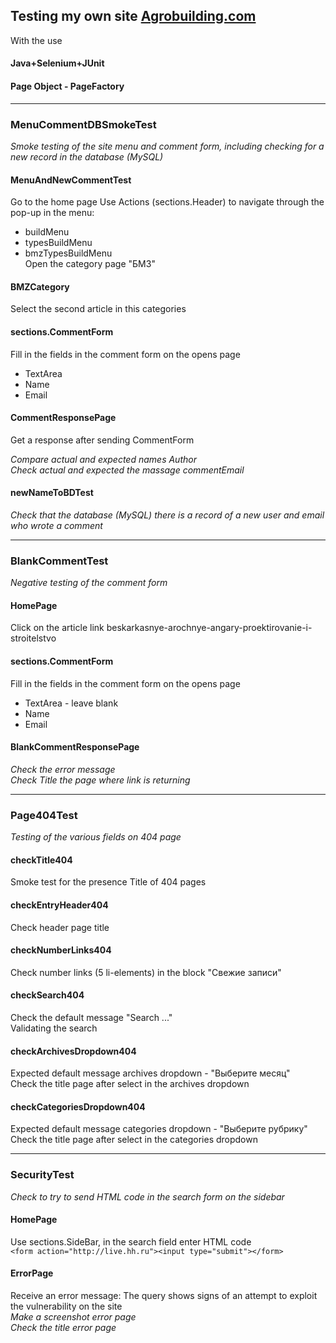 ## Testing my own site [Agrobuilding.com](https://agrobuilding.com/)  

With the use  
#### Java+Selenium+JUnit  
#### Page Object - PageFactory  
  
***  
  
### MenuCommentDBSmokeTest  
*Smoke testing of the site menu and comment form, including checking for a new record in the database (MySQL)*  

#### MenuAndNewCommentTest  
Go to the home page
Use Actions (sections.Header) to navigate through the pop-up in the menu:  
* buildMenu  
* typesBuildMenu  
* bmzTypesBuildMenu  
Open the category page "БМЗ"  
  
#### BMZCategory  
Select the second article in this categories  
  
#### sections.CommentForm  
Fill in the fields in the comment form on the opens page  
* TextArea  
* Name  
* Email  
  
#### CommentResponsePage  
Get a response after sending CommentForm  
  
*Compare actual and expected names Author*    
*Check actual and expected the massage commentEmail*    


#### newNameToBDTest
*Check that the database (MySQL) there is a record of a new user and email who wrote a comment*  
  
***
  

### BlankCommentTest
*Negative testing of the comment form*
  
#### HomePage
Click on the article link beskarkasnye-arochnye-angary-proektirovanie-i-stroitelstvo

#### sections.CommentForm
Fill in the fields in the comment form on the opens page   
* TextArea - leave blank  
* Name  
* Email  

#### BlankCommentResponsePage
*Check the error message*  
*Check Title the page where link is returning*  
  
***
  
  
### Page404Test   
*Testing of the various fields on 404 page*  

#### checkTitle404  
Smoke test for the presence Title of 404 pages

#### checkEntryHeader404  
Check header page title  

#### checkNumberLinks404  
Check number links (5 li-elements) in the block "Свежие записи"  

#### checkSearch404  
Check the default message "Search ..."  
Validating the search  

#### checkArchivesDropdown404  
Expected default message archives dropdown - "Выберите месяц"  
Check the title page after select in the archives dropdown  

#### checkCategoriesDropdown404  
Expected default message categories dropdown - "Выберите рубрику"  
Check the title page after select in the categories dropdown  
  
***  
  
  
### SecurityTest  
*Check to try to send HTML code in the search form on the sidebar*  
  
#### HomePage  
Use sections.SideBar, in the search field enter HTML code  
`<form action="http://live.hh.ru"><input type="submit"></form>`  
  
#### ErrorPage  
Receive an error message: The query shows signs of an attempt to exploit the vulnerability on the site  
*Make a screenshot error page*  
*Check the title error page*  
